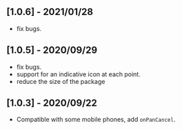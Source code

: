 ## [1.0.6] - 2021/01/28

* fix bugs.

## [1.0.5] - 2020/09/29

* fix bugs.
* support for an indicative icon at each point.
* reduce the size of the package

## [1.0.3] - 2020/09/22

* Compatible with some mobile phones, add ```onPanCancel```.
